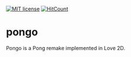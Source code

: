 [![MIT license](http://img.shields.io/badge/license-MIT-brightgreen.svg)](http://opensource.org/licenses/MIT)
[![HitCount](http://hits.dwyl.io/SharkDemon/pongo.svg)](http://hits.dwyl.io/SharkDemon/pongo)

# pongo

Pongo is a Pong remake implemented in Love 2D.
